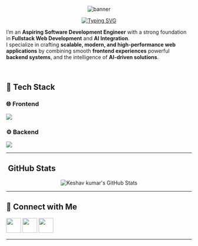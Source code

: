 <p align="center">
  <img src="https://capsule-render.vercel.app/api?type=waving&color=0:2E9CCA,100:2E9CCA&height=200&section=header&text=Keshav%20Kumar&fontSize=50&fontColor=ffffff&animation=fadeIn&fontAlignY=35" alt="banner" />
</p>

<p align="center">
  <a href="https://git.io/typing-svg">
    <img src="https://readme-typing-svg.herokuapp.com?font=Fira+Code&size=22&pause=1000&color=2E9CCA&center=true&vCenter=true&width=500&lines=Fullstack+Developer;Open+Source+Contributor;Tech+Enthusiast;Problem+Solver" alt="Typing SVG" />
  </a>
</p> 

I’m an **Aspiring Software Development Engineer** with a strong foundation in **Fullstack Web Development** and **AI Integration**.  
I specialize in crafting **scalable, modern, and high-performance web applications** by combining smooth **frontend experiences**
powerful **backend systems**, and the intelligence of **AI-driven solutions**.  

<p>
  <em>
    <span style="color: rgba(255,255,255,0.65);">
      “First, solve the problem. Then, write the code.” – John Johnson
    </span>
  </em>
</p>




## 🚀 Tech Stack  

### 🌐 Frontend  
<p align="left">
  <img src="https://skillicons.dev/icons?i=html,css,javascript,react,next,bootstrap,tailwind,gsap" />
</p>

### ⚙️ Backend  
<p align="left">
  <img src="https://skillicons.dev/icons?i=nodejs,express,java" />
</p>

---

## ​ GitHub Stats 

<p align="center">
  <!-- GitHub Stats Card -->
  <img
    src="https://github-readme-stats.vercel.app/api?username=keshavkumarr0&show_icons=true&theme=tokyonight"
    alt="Keshav kumar's GitHub Stats" />

  


</p>

---


## 🔗 Connect with Me  

<p align="left">
  <a href="https://linkedin.com/in/keshav--kumar"><img src="https://skillicons.dev/icons?i=linkedin" height="40" /></a>
  <a href="mailto:keshav0306kumar@gmail.com"><img src="https://skillicons.dev/icons?i=gmail" height="40" /></a>
<a href="https://leetcode.com/keshavkumarr0/"><img src="https://skillicons.dev/icons?i=leetcode" height="40" /></a>


</p>


---

